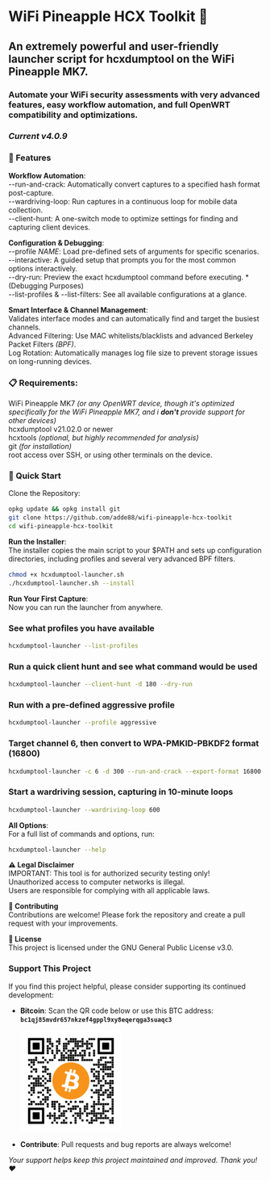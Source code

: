 # WiFi Pineapple HCX Toolkit 🍍  
## An extremely powerful and user-friendly launcher script for hcxdumptool on the WiFi Pineapple MK7.
### Automate your WiFi security assessments with very advanced features, easy workflow automation, and full OpenWRT compatibility and optimizations.  
### *Current v4.0.9*

### 🌟 Features  
**Workflow Automation**:  
--run-and-crack: Automatically convert captures to a specified hash format post-capture.  
--wardriving-loop: Run captures in a continuous loop for mobile data collection.  
--client-hunt: A one-switch mode to optimize settings for finding and capturing client devices.  

**Configuration & Debugging**:  
--profile *NAME*: Load pre-defined sets of arguments for specific scenarios.  
--interactive: A guided setup that prompts you for the most common options interactively.  
--dry-run: Preview the exact hcxdumptool command before executing. *(Debugging Purposes)  
--list-profiles & --list-filters: See all available configurations at a glance.  

**Smart Interface & Channel Management**:  
Validates interface modes and can automatically find and target the busiest channels.  
Advanced Filtering: Use MAC whitelists/blacklists and advanced Berkeley Packet Filters *(BPF)*.  
Log Rotation: Automatically manages log file size to prevent storage issues on long-running devices.  

### 📋 Requirements:  
WiFi Pineapple MK7 *(or any OpenWRT device, though it's optimized specifically for the WiFi Pineapple MK7, and i **don't** provide support for other devices)*  
hcxdumptool v21.02.0 or newer  
hcxtools *(optional, but highly recommended for analysis)*  
git *(for installation)*  
root access over SSH, or using other terminals on the device.  

### 🚀 Quick Start  
Clone the Repository:  
```bash
opkg update && opkg install git
git clone https://github.com/adde88/wifi-pineapple-hcx-toolkit
cd wifi-pineapple-hcx-toolkit
```
**Run the Installer**:  
The installer copies the main script to your $PATH and sets up configuration directories, including profiles and several very advanced BPF filters.  
```bash
chmod +x hcxdumptool-launcher.sh
./hcxdumptool-launcher.sh --install
```
**Run Your First Capture**:  
Now you can run the launcher from anywhere.  

### See what profiles you have available  
```bash
hcxdumptool-launcher --list-profiles  
```
### Run a quick client hunt and see what command would be used  
```bash
hcxdumptool-launcher --client-hunt -d 180 --dry-run  
```
### Run with a pre-defined aggressive profile
```bash
hcxdumptool-launcher --profile aggressive
```
### Target channel 6, then convert to WPA-PMKID-PBKDF2 format (16800)  
```bash
hcxdumptool-launcher -c 6 -d 300 --run-and-crack --export-format 16800  
```
### Start a wardriving session, capturing in 10-minute loops  
```bash
hcxdumptool-launcher --wardriving-loop 600  
```
**All Options**:  
For a full list of commands and options, run:
```bash
hcxdumptool-launcher --help
```
**⚠️ Legal Disclaimer**  
IMPORTANT: This tool is for authorized security testing only!  
Unauthorized access to computer networks is illegal.  
Users are responsible for complying with all applicable laws.  

**🤝 Contributing**  
Contributions are welcome! Please fork the repository and create a pull request with your improvements.  

**📄 License**  
This project is licensed under the GNU General Public License v3.0.  

### Support This Project
If you find this project helpful, please consider supporting its continued development:  
- **Bitcoin**: Scan the QR code below or use this BTC address:  
  **`bc1qj85mvdr657nkzef4gppl9xy8eqerqga3suaqc3`**
  
  ![BTC Donation QR Code](assets/qr-btc-address-200.png)

- **Contribute**: Pull requests and bug reports are always welcome!

*Your support helps keep this project maintained and improved. Thank you! ❤️*
